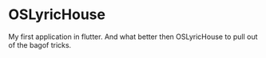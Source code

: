 # OSLyricHouse
My first application in flutter. And what better then OSLyricHouse to pull out of the bagof tricks.

